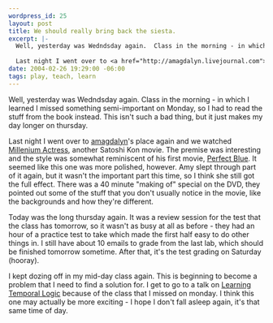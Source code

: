 ```yaml
--- 
wordpress_id: 25
layout: post
title: We should really bring back the siesta.
excerpt: |-
  Well, yesterday was Wedndsday again.  Class in the morning - in which I learned I missed something semi-important on Monday, so I had to read the stuff from the book instead.  This isn't such a bad thing, but it just makes my day longer on thursday.
  
  Last night I went over to <a href="http://amagdalyn.livejournal.com">amagdalyn</a>'s place again and we watched <a href="http://www.imdb.com/title/tt0291350/">Millenium Actress</a>, another Satoshi Kon movie.
date: 2004-02-26 19:29:00 -06:00
tags: play, teach, learn
---
```

Well, yesterday was Wedndsday again.  Class in the morning - in which I learned I missed something semi-important on Monday, so I had to read the stuff from the book instead.  This isn't such a bad thing, but it just makes my day longer on thursday.

Last night I went over to <a href="http://amagdalyn.livejournal.com">amagdalyn</a>'s place again and we watched <a href="http://www.imdb.com/title/tt0291350/">Millenium Actress</a>, another Satoshi Kon movie.  The premise was interesting and the style was somewhat reminiscent of his first movie, <a href="http://www.imdb.com/title/tt0156887/">Perfect Blue</a>.  It seemed like this one was more polished, however.  Amy slept through part of it again, but it wasn't the important part this time, so I think she still got the full effect.  There was a 40 minute "making of" special on the DVD, they pointed out some of the stuff that you don't usually notice in the movie, like the backgrounds and how they're different.

Today was the long thursday again.  It was a review session for the test that the class has tomorrow, so it wasn't as busy at all as before - they had an hour of a practice test to take which made the first half easy to do other things in.  I still have about 10 emails to grade from the last lab, which should be finished tomorrow sometime.  After that, it's the test grading on Saturday (hooray).

I kept dozing off in my mid-day class again.  This is beginning to become a problem that I need to find a solution for. I get to go to a talk on <a href="http://www.cs.umn.edu/news/items/305.html">Learning Temporal Logic</a> because of the class that I missed on monday.  I think this one may actually be more exciting - I hope I don't fall asleep again, it's that same time of day.
